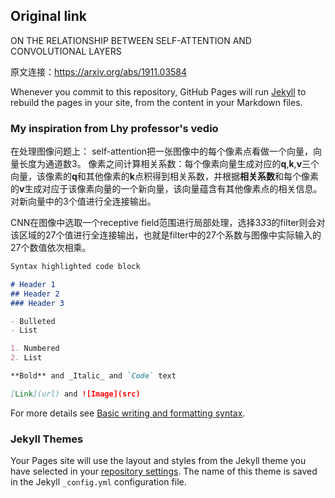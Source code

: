 ## Original link

ON THE RELATIONSHIP BETWEEN SELF-ATTENTION AND CONVOLUTIONAL LAYERS

原文连接：https://arxiv.org/abs/1911.03584

Whenever you commit to this repository, GitHub Pages will run [Jekyll](https://jekyllrb.com/) to rebuild the pages in your site, from the content in your Markdown files.

### My inspiration from Lhy professor's vedio

在处理图像问题上：
self-attention把一张图像中的每个像素点看做一个向量，向量长度为通道数3。
像素之间计算相关系数：每个像素向量生成对应的**q**,**k**,**v**三个向量，该像素的**q**和其他像素的**k**点积得到相关系数，并根据**相关系数**和每个像素的**v**生成对应于该像素向量的一个新向量，该向量蕴含有其他像素点的相关信息。对新向量中的3个值进行全连接输出。

CNN在图像中选取一个receptive field范围进行局部处理，选择3*3*3的filter则会对该区域的27个值进行全连接输出，也就是filter中的27个系数与图像中实际输入的27个数值依次相乘。

```markdown
Syntax highlighted code block

# Header 1
## Header 2
### Header 3

- Bulleted
- List

1. Numbered
2. List

**Bold** and _Italic_ and `Code` text

[Link](url) and ![Image](src)
```

For more details see [Basic writing and formatting syntax](https://docs.github.com/en/github/writing-on-github/getting-started-with-writing-and-formatting-on-github/basic-writing-and-formatting-syntax).

### Jekyll Themes

Your Pages site will use the layout and styles from the Jekyll theme you have selected in your [repository settings](https://github.com/jokerlj92/220320_ML/settings/pages). The name of this theme is saved in the Jekyll `_config.yml` configuration file.
